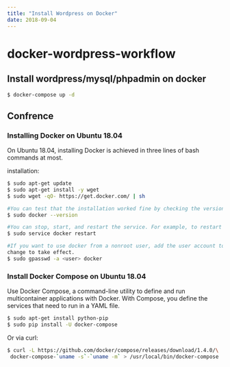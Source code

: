```yaml
---
title: "Install Wordpress on Docker"
date: 2018-09-04
---
```

# docker-wordpress-workflow

## Install wordpress/mysql/phpadmin on docker

```sh
$ docker-compose up -d
```

## Confrence

### Installing Docker on Ubuntu 18.04

On Ubuntu 18.04, installing Docker is achieved in three lines of bash commands at most. 

installation:

```sh
$ sudo apt-get update
$ sudo apt-get install -y wget
$ sudo wget -qO- https://get.docker.com/ | sh

#You can test that the installation worked fine by checking the version of Docker:
$ sudo docker --version

#You can stop, start, and restart the service. For example, to restart it:
$ sudo service docker restart

#If you want to use docker from a nonroot user, add the user account to the docker group. When it's done, exit the current shell and log in again or start a new shell for the
change to take effect.
$ sudo gpasswd -a <user> docker
```

### Install Docker Compose on Ubuntu 18.04

Use Docker Compose, a command-line utility to define and run multicontainer applications with Docker. With Compose, you define the services that need to run in a YAML file. 

```sh
$ sudo apt-get install python-pip
$ sudo pip install -U docker-compose
```

Or via curl:
```sh
$ curl -L https://github.com/docker/compose/releases/download/1.4.0/\
 docker-compose-`uname -s`-`uname -m` > /usr/local/bin/docker-compose
```


